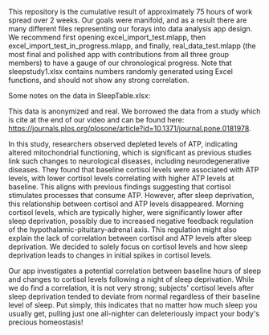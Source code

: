 This repository is the cumulative result of approximately 75 hours of work spread over 2 weeks. Our goals were manifold, and as a result there are many different files representing our forays into data analysis app design. We recommend first opening excel_import_test.mlapp, then excel_import_test_in_progress.mlapp, and finally, real_data_test.mlapp (the most final and polished app with contributions from all three group members) to have a gauge of our chronological progress. Note that sleepstudy1.xlsx contains numbers randomly generated using Excel functions, and should not show any strong correlation.

Some notes on the data in SleepTable.xlsx:

This data is anonymized and real. We borrowed the data from a study which is cite at the end of our video and can be found here: https://journals.plos.org/plosone/article?id=10.1371/journal.pone.0181978. 

In this study, researchers observed depleted levels of ATP, indicating altered mitochondrial functioning, which is significant as previous studies link such changes to neurological diseases, including neurodegenerative diseases. They found that baseline cortisol levels were associated with ATP levels, with lower cortisol levels correlating with higher ATP levels at baseline. This aligns with previous findings suggesting that cortisol stimulates processes that consume ATP. However, after sleep deprivation, this relationship between cortisol and ATP levels disappeared. Morning cortisol levels, which are typically higher, were significantly lower after sleep deprivation, possibly due to increased negative feedback regulation of the hypothalamic-pituitary-adrenal axis. This regulation might also explain the lack of correlation between cortisol and ATP levels after sleep deprivation. We decided to solely focus on cortisol levels and how sleep deprivation leads to changes in initial spikes in cortisol levels. 

Our app investigates a potential correlation between baseline hours of sleep and changes to cortisol levels following a night of sleep deprivation. While we do find a correlation, it is not very strong; subjects' cortisol levels after sleep deprivation tended to deviate from normal regardless of their baseline level of sleep. Put simply, this indicates that no matter how much sleep you usually get, pulling just one all-nighter can deleteriously impact your body's precious homeostasis!
